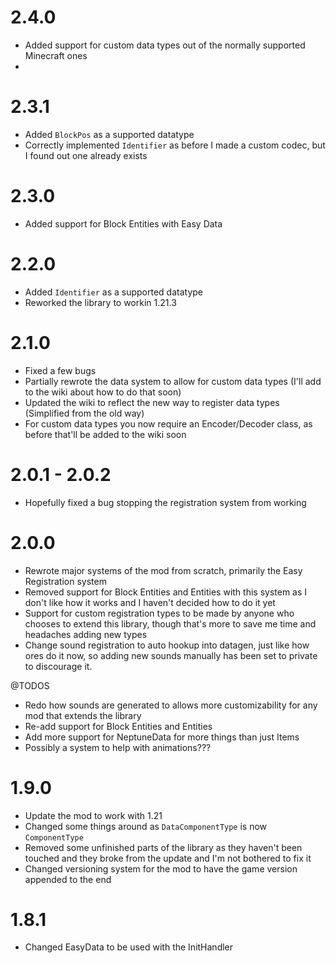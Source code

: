 # 2.4.0
- Added support for custom data types out of the normally supported Minecraft ones
- 

# 2.3.1
- Added `BlockPos` as a supported datatype
- Correctly implemented `Identifier` as before I made a custom codec, but I found out one already exists

# 2.3.0
- Added support for Block Entities with Easy Data

# 2.2.0
- Added `Identifier` as a supported datatype
- Reworked the library to workin 1.21.3

# 2.1.0
- Fixed a few bugs
- Partially rewrote the data system to allow for custom data types (I'll add to the wiki about how to do that soon)
- Updated the wiki to reflect the new way to register data types (Simplified from the old way)
- For custom data types you now require an Encoder/Decoder class, as before that'll be added to the wiki soon

# 2.0.1 - 2.0.2
- Hopefully fixed a bug stopping the registration system from working

# 2.0.0
- Rewrote major systems of the mod from scratch, primarily the Easy Registration system
- Removed support for Block Entities and Entities with this system as I don't like how it works and I haven't decided how to do it yet
- Support for custom registration types to be made by anyone who chooses to extend this library, though that's more to save me time and headaches adding new types
- Change sound registration to auto hookup into datagen, just like how ores do it now, so adding new sounds manually has been set to private to discourage it.

@TODOS
- Redo how sounds are generated to allows more customizability for any mod that extends the library
- Re-add support for Block Entities and Entities
- Add more support for NeptuneData for more things than just Items
- Possibly a system to help with animations???

# 1.9.0
- Update the mod to work with 1.21
- Changed some things around as `DataComponentType` is now `ComponentType`
- Removed some unfinished parts of the library as they haven't been touched and they broke from the update and I'm not bothered to fix it
- Changed versioning system for the mod to have the game version appended to the end

# 1.8.1
 - Changed EasyData to be used with the InitHandler